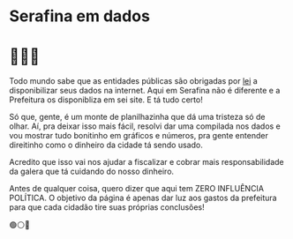 
# Serafina em dados 
# 🏰⛪🎲


Todo mundo sabe que as entidades públicas são obrigadas por [lei](https://www.planalto.gov.br/ccivil_03/_Ato2011-2014/2011/Lei/L12527.htm) a disponibilizar seus dados na internet. Aqui em Serafina não é diferente e a Prefeitura os disponibliza em sei site. E tá tudo certo!

Só que, gente, é um monte de planilhazinha que dá uma tristeza só de olhar. Aí, pra deixar isso mais fácil, resolvi dar uma  compilada nos dados e vou mostrar tudo bonitinho em gráficos e números, pra gente entender direitinho como o dinheiro da cidade tá sendo usado. 

Acredito que isso vai nos ajudar a fiscalizar e cobrar mais responsabilidade da galera que tá cuidando do nosso dinheiro.

Antes de qualquer coisa, quero dizer que aqui tem ZERO INFLUÊNCIA POLÍTICA. O objetivo da página é apenas dar luz aos gastos da prefeitura para que cada cidadão tire suas próprias conclusões!

🟢⚪🔴
